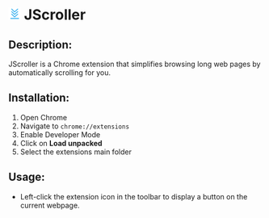 # ![JScroller Icon](icon/icon_24.png) JScroller


## Description:
JScroller is a Chrome extension that simplifies browsing long web pages by automatically scrolling for you.


## Installation:
1) Open Chrome
2) Navigate to ```chrome://extensions```
3) Enable Developer Mode
4) Click on **Load unpacked**
5) Select the extensions main folder


## Usage:
- Left-click the extension icon in the toolbar to display a button on the current webpage.
